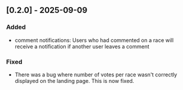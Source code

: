 ## [0.2.0] - 2025-09-09
### Added
- comment notifications: Users who had commented on a race will receive a notification if another user leaves a comment

### Fixed
- There was a bug where number of votes per race wasn't correctly displayed on the landing page. This is now fixed.